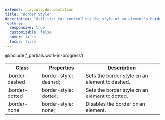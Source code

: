 ```yaml
---
extends: _layouts.documentation
title: "Border Style"
description: "Utilities for controlling the style of an element's borders."
features:
  responsive: true
  customizable: false
  hover: false
  focus: false
---
```


@include('_partials.work-in-progress')

<div class="border-t border-grey-lighter">
    <table class="w-full text-left" style="border-collapse: collapse;">
        <thead>
          <tr>
              <th class="text-sm font-semibold text-grey-darker p-2 bg-grey-lightest">Class</th>
              <th class="text-sm font-semibold text-grey-darker p-2 bg-grey-lightest">Properties</th>
              <th class="text-sm font-semibold text-grey-darker p-2 bg-grey-lightest">Description</th>
          </tr>
        </thead>
        <tbody class="align-baseline">
            <tr>
                <td class="p-2 border-t border-smoke font-mono text-xs text-purple-dark">.border-dashed</td>
                <td class="p-2 border-t border-smoke font-mono text-xs text-blue-dark">border-style: dashed;</td>
                <td class="p-2 border-t border-smoke text-sm text-grey-darker">Sets the border style on an element to dashed.</td>
            </tr>
            <tr>
                <td class="p-2 border-t border-smoke-light font-mono text-xs text-purple-dark">.border-dotted</td>
                <td class="p-2 border-t border-smoke-light font-mono text-xs text-blue-dark">border-style: dotted;</td>
                <td class="p-2 border-t border-smoke-light text-sm text-grey-darker">Sets the border style on an element to dotted.</td>
            </tr>
            <tr>
                <td class="p-2 border-t border-smoke-light font-mono text-xs text-purple-dark">.border-none</td>
                <td class="p-2 border-t border-smoke-light font-mono text-xs text-blue-dark">border-style: none;</td>
                <td class="p-2 border-t border-smoke-light text-sm text-grey-darker">Disables the border on an element.</td>
            </tr>
        </tbody>
    </table>
</div>
